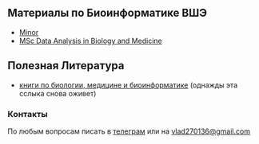 ## Материалы по Биоинформатике ВШЭ

- [Minor](https://vladm0z.github.io/HSE-Bioinformatics/minor)
- [MSc Data Analysis in Biology and Medicine](https://vladm0z.github.io/HSE-Bioinformatics/msc)


## Полезная Литература
- [книги по биологии, медицине и биоинформатике](https://drive.google.com/folderview?id=1_2W9qSfmhihXvYevmCtSb2pznw8SAy1F) (однажды эта сслыка снова оживет)

### Контакты

По любым вопросам писать в [телеграм](https://t.me/mvr27) или на vlad270136@gmail.com
